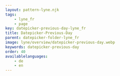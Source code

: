 ```yaml
---
layout: pattern-lyne.njk
tags: 
    - lyne_fr
    - page
key: datepicker-previous-day-lyne_fr
title: Datepicker-Previous-Day
parent: datepicker-folder-lyne_fr
image: lyne/overview/datepicker-previous-day.webp
keywords: datepicker-previous-day
order: 40
availablelanguages: 
    - de
    - en
---
```

